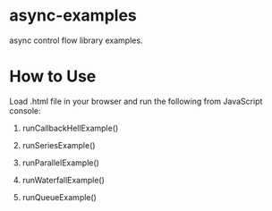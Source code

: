 # async-examples

async control flow library examples.

# How to Use

Load .html file in your browser and run the following from JavaScript console:

1. runCallbackHellExample()

2. runSeriesExample()

3. runParallelExample()

4. runWaterfallExample()

5. runQueueExample()
